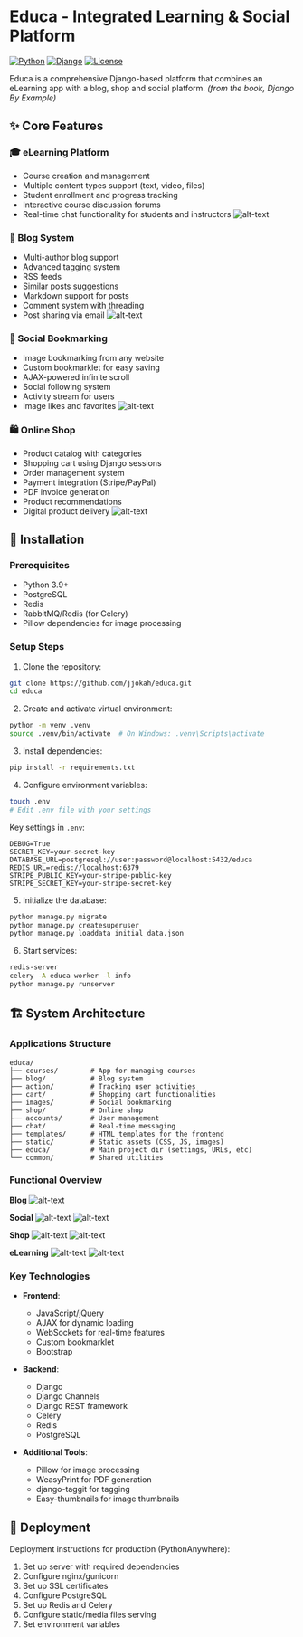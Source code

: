 # Educa - Integrated Learning & Social Platform

[![Python](https://img.shields.io/badge/Python-3.10%2B-blue.svg)](https://www.python.org/downloads/)
[![Django](https://img.shields.io/badge/Django-5.0-green.svg)](https://www.djangoproject.com/)
[![License](https://img.shields.io/badge/License-MIT-blue.svg)](LICENSE)

Educa is a comprehensive Django-based platform that combines an eLearning app with a blog, shop and social platform. _(from the book, Django By Example)_

## ✨ Core Features

### 🎓 eLearning Platform
- Course creation and management
- Multiple content types support (text, video, files)
- Student enrollment and progress tracking
- Interactive course discussion forums
- Real-time chat functionality for students and instructors
![alt-text](demo/elearing-screenshot.jpg)

### 📝 Blog System
- Multi-author blog support
- Advanced tagging system
- RSS feeds
- Similar posts suggestions
- Markdown support for posts
- Comment system with threading
- Post sharing via email
![alt-text](demo/blog-screenshot.jpg)

### 📌 Social Bookmarking
- Image bookmarking from any website
- Custom bookmarklet for easy saving
- AJAX-powered infinite scroll
- Social following system
- Activity stream for users
- Image likes and favorites
![alt-text](demo/social-screenshot.jpg)

### 🛍️ Online Shop
- Product catalog with categories
- Shopping cart using Django sessions
- Order management system
- Payment integration (Stripe/PayPal)
- PDF invoice generation
- Product recommendations
- Digital product delivery
![alt-text](demo/shop-screenshot.jpg)

## 🚀 Installation

### Prerequisites
- Python 3.9+
- PostgreSQL
- Redis
- RabbitMQ/Redis (for Celery)
- Pillow dependencies for image processing

### Setup Steps

1. Clone the repository:
```bash
git clone https://github.com/jjokah/educa.git
cd educa
```

2. Create and activate virtual environment:
```bash
python -m venv .venv
source .venv/bin/activate  # On Windows: .venv\Scripts\activate
```

3. Install dependencies:
```bash
pip install -r requirements.txt
```

4. Configure environment variables:
```bash
touch .env
# Edit .env file with your settings
```
Key settings in `.env`:

```plaintext
DEBUG=True
SECRET_KEY=your-secret-key
DATABASE_URL=postgresql://user:password@localhost:5432/educa
REDIS_URL=redis://localhost:6379
STRIPE_PUBLIC_KEY=your-stripe-public-key
STRIPE_SECRET_KEY=your-stripe-secret-key
```

5. Initialize the database:
```bash
python manage.py migrate
python manage.py createsuperuser
python manage.py loaddata initial_data.json
```

6. Start services:
```bash
redis-server
celery -A educa worker -l info
python manage.py runserver
```

## 🏗️ System Architecture

### Applications Structure
```
educa/
├── courses/        # App for managing courses
├── blog/           # Blog system
├── action/         # Tracking user activities
├── cart/           # Shopping cart functionalities
├── images/         # Social bookmarking
├── shop/           # Online shop
├── accounts/       # User management
├── chat/           # Real-time messaging
├── templates/      # HTML templates for the frontend
├── static/         # Static assets (CSS, JS, images)
├── educa/          # Main project dir (settings, URLs, etc)
└── common/         # Shared utilities

```

### Functional Overview

**Blog**
![alt-text](demo/blog-func.jpg)

**Social**
![alt-text](demo/social-func1.jpg)
![alt-text](demo/social-func2.jpg)

**Shop**
![alt-text](demo/shop-func1.jpg)
![alt-text](demo/shop-func2.jpg)

**eLearning**
![alt-text](demo/elearning-func1.jpg)
![alt-text](demo/elearning-func2.jpg)


### Key Technologies

- **Frontend**:
  - JavaScript/jQuery
  - AJAX for dynamic loading
  - WebSockets for real-time features
  - Custom bookmarklet
  - Bootstrap

- **Backend**:
  - Django
  - Django Channels
  - Django REST framework
  - Celery
  - Redis
  - PostgreSQL

- **Additional Tools**:
  - Pillow for image processing
  - WeasyPrint for PDF generation
  - django-taggit for tagging
  - Easy-thumbnails for image thumbnails




## 🚀 Deployment

Deployment instructions for production (PythonAnywhere):

1. Set up server with required dependencies
2. Configure nginx/gunicorn
3. Set up SSL certificates
4. Configure PostgreSQL
5. Set up Redis and Celery
6. Configure static/media files serving
7. Set environment variables
